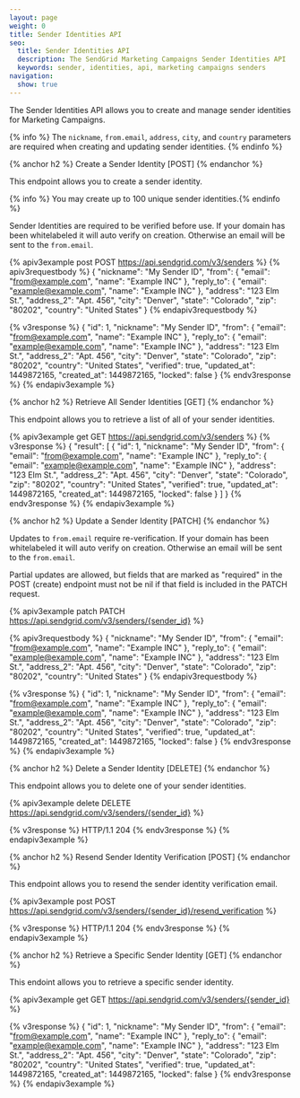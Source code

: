 ```yaml
---
layout: page
weight: 0
title: Sender Identities API
seo:
  title: Sender Identities API
  description: The SendGrid Marketing Campaigns Sender Identities API
  keywords: sender, identities, api, marketing campaigns senders
navigation:
  show: true
---
```

The Sender Identities API allows you to create and manage sender identities for Marketing Campaigns.

{% info %}
The `nickname`, `from.email`, `address`, `city`, and `country` parameters are required when creating and updating sender identities.
{% endinfo %}

{% anchor h2 %}
Create a Sender Identity [POST]
{% endanchor %}

This endpoint allows you to create a sender identity.

{% info %} You may create up to 100 unique sender identities.{% endinfo %}

Sender Identities are required to be verified before use. If your domain has been whitelabeled it will auto verify on creation. Otherwise an email will be sent to the  `from.email`.

{% apiv3example post POST https://api.sendgrid.com/v3/senders %}
{% apiv3requestbody %}
{
  "nickname": "My Sender ID",
  "from": {
    "email": "from@example.com",
    "name": "Example INC"
  },
  "reply_to": {
    "email": "example@example.com",
    "name": "Example INC"
  },
  "address": "123 Elm St.",
  "address_2": "Apt. 456",
  "city": "Denver",
  "state": "Colorado",
  "zip": "80202",
  "country": "United States"
}
{% endapiv3requestbody %}

{% v3response %}
{
  "id": 1,
  "nickname": "My Sender ID",
  "from": {
    "email": "from@example.com",
    "name": "Example INC"
  },
  "reply_to": {
    "email": "example@example.com",
    "name": "Example INC"
  },
  "address": "123 Elm St.",
  "address_2": "Apt. 456",
  "city": "Denver",
  "state": "Colorado",
  "zip": "80202",
  "country": "United States",
  "verified": true,
  "updated_at": 1449872165,
  "created_at": 1449872165,
  "locked": false
}
{% endv3response %}
{% endapiv3example %}

{% anchor h2 %}
Retrieve All Sender Identities [GET]
{% endanchor %}

This endpoint allows you to retrieve a list of all of your sender identities.

{% apiv3example get GET https://api.sendgrid.com/v3/senders %}
{% v3response %}
{
  "result": [
    {
      "id": 1,
      "nickname": "My Sender ID",
      "from": {
        "email": "from@example.com",
        "name": "Example INC"
      },
      "reply_to": {
        "email": "example@example.com",
        "name": "Example INC"
      },
      "address": "123 Elm St.",
      "address_2": "Apt. 456",
      "city": "Denver",
      "state": "Colorado",
      "zip": "80202",
      "country": "United States",
      "verified": true,
      "updated_at": 1449872165,
      "created_at": 1449872165,
      "locked": false
    }
  ]
}
{% endv3response %}
{% endapiv3example %}

{% anchor h2 %}
Update a Sender Identity [PATCH]
{% endanchor %}

Updates to `from.email` require re-verification. If your domain has been whitelabeled it will auto verify on creation. Otherwise an email will be sent to the `from.email`.

Partial updates are allowed, but fields that are marked as "required" in the POST (create) endpoint must not be nil if that field is included in the PATCH request.

{% apiv3example patch PATCH https://api.sendgrid.com/v3/senders/{sender_id} %}

{% apiv3requestbody %}
{
  "nickname": "My Sender ID",
  "from": {
    "email": "from@example.com",
    "name": "Example INC"
  },
  "reply_to": {
    "email": "example@example.com",
    "name": "Example INC"
  },
  "address": "123 Elm St.",
  "address_2": "Apt. 456",
  "city": "Denver",
  "state": "Colorado",
  "zip": "80202",
  "country": "United States"
}
{% endapiv3requestbody %}

{% v3response %}
{
  "id": 1,
  "nickname": "My Sender ID",
  "from": {
    "email": "from@example.com",
    "name": "Example INC"
  },
  "reply_to": {
    "email": "example@example.com",
    "name": "Example INC"
  },
  "address": "123 Elm St.",
  "address_2": "Apt. 456",
  "city": "Denver",
  "state": "Colorado",
  "zip": "80202",
  "country": "United States",
  "verified": true,
  "updated_at": 1449872165,
  "created_at": 1449872165,
  "locked": false
}
{% endv3response %}
{% endapiv3example %}

{% anchor h2 %}
Delete a Sender Identity [DELETE]
{% endanchor %}

This endpoint allows you to delete one of your sender identities.

{% apiv3example delete DELETE https://api.sendgrid.com/v3/senders/{sender_id} %}

{% v3response %}
HTTP/1.1 204
{% endv3response %}
{% endapiv3example %}

{% anchor h2 %}
Resend Sender Identity Verification [POST]
{% endanchor %}

This endpoint allows you to resend the sender identity verification email.

{% apiv3example post POST https://api.sendgrid.com/v3/senders/{sender_id}/resend_verification %}

{% v3response %}
HTTP/1.1 204
{% endv3response %}
{% endapiv3example %}

{% anchor h2 %}
Retrieve a Specific Sender Identity [GET]
{% endanchor %}

This endoint allows you to retrieve a specific sender identity.

{% apiv3example get GET https://api.sendgrid.com/v3/senders/{sender_id} %}

{% v3response %}
{
  "id": 1,
  "nickname": "My Sender ID",
  "from": {
    "email": "from@example.com",
    "name": "Example INC"
  },
  "reply_to": {
    "email": "example@example.com",
    "name": "Example INC"
  },
  "address": "123 Elm St.",
  "address_2": "Apt. 456",
  "city": "Denver",
  "state": "Colorado",
  "zip": "80202",
  "country": "United States",
  "verified": true,
  "updated_at": 1449872165,
  "created_at": 1449872165,
  "locked": false
}
{% endv3response %}
{% endapiv3example %}
